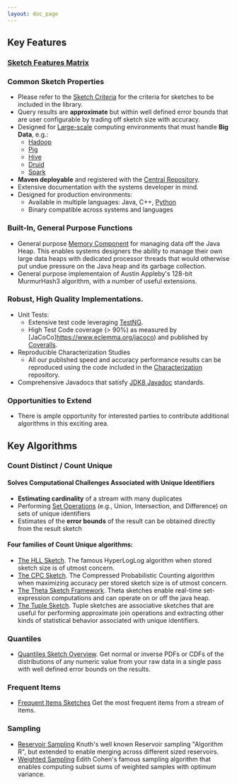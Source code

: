 ```yaml
---
layout: doc_page
---
```

<!--
    Licensed to the Apache Software Foundation (ASF) under one
    or more contributor license agreements.  See the NOTICE file
    distributed with this work for additional information
    regarding copyright ownership.  The ASF licenses this file
    to you under the Apache License, Version 2.0 (the
    "License"); you may not use this file except in compliance
    with the License.  You may obtain a copy of the License at

      http://www.apache.org/licenses/LICENSE-2.0

    Unless required by applicable law or agreed to in writing,
    software distributed under the License is distributed on an
    "AS IS" BASIS, WITHOUT WARRANTIES OR CONDITIONS OF ANY
    KIND, either express or implied.  See the License for the
    specific language governing permissions and limitations
    under the License.
-->
## Key Features

### [Sketch Features Matrix]({{site.docs_dir}}/Architecture/SketchFeaturesMatrix.html)

### Common Sketch Properties

* Please refer to the [Sketch Criteria]({{site.docs_dir}}/Architecture/SketchCriteria.html) for the criteria for sketches to be included in the library.
* Query results are <b>approximate</b> but within well defined error bounds that are user 
  configurable by trading off sketch size with accuracy.
* Designed for <a href="{{site.docs_dir}}/Architecture/LargeScale.html">Large-scale</a> computing environments 
  that must handle <b>Big Data</b>, e.g.:
    * [Hadoop](https://hadoop.apache.org/)
    * [Pig](https://pig.apache.org)
    * [Hive](https://hive.apache.org)
    * [Druid](https://druid.apache.org)
    * [Spark](https://spark.apache.org)
* <b>Maven deployable</b> and registered with the [Central Repository](https://search.maven.org/#search|ga|1|DataSketches).
* Extensive documentation with the systems developer in mind.
* Designed for production environments:
    * Available in multiple languages: Java, C++, [Python](https://github.com/apache/datasketches-cpp/tree/master/python)
    * Binary compatible across systems and languages 

### Built-In, General Purpose Functions

* General purpose [Memory Component]({{site.docs_dir}}/Memory/MemoryComponent.html) for managing data off the Java Heap. 
This enables systems designers the ability to manage their own large data heaps with 
dedicated processor threads that would otherwise put undue pressure on the Java heap and 
its garbage collection.
* General purpose implementaion of Austin Appleby's 128-bit MurmurHash3 algorithm, 
  with a number of useful extensions.

### Robust, High Quality Implementations.
* Unit Tests:
    * Extensive test code leveraging [TestNG](https://testng.org).
    * High Test Code coverage (> 90%) as measured by [JaCoCo]https://www.eclemma.org/jacoco) and published by 
[Coveralls](https://coveralls.io).
* Reproducible Characterization Studies
    * All our published speed and accuracy performance results can be reproduced using the code included in the 
[Characterization](https://github.com/apache/datasketches-characterization) repository.
* Comprehensive Javadocs that satisfy 
[JDK8 Javadoc](https://docs.oracle.com/javase/8/docs/technotes/guides/javadoc/index.html) standards.

### Opportunities to Extend

* There is ample opportunity for interested parties to contribute additional algorithms in this exciting area.

## Key Algorithms

### Count Distinct / Count Unique

#### Solves Computational Challenges Associated with Unique Identifiers

* <b>Estimating cardinality</b> of a stream with many duplicates
* Performing [Set Operations]({{site.docs_dir}}/Theta/ThetaSketchSetOps.html) (e.g., Union, Intersection, 
  and Difference) on sets of unique identifiers
* Estimates of the <b>error bounds</b> of the result can be obtained directly from the result sketch

#### Four families of Count Unique algorithms:

* [The HLL Sketch]({{site.docs_dir}}/HLL/HLL.html). The famous HyperLogLog algorithm when stored sketch size is of utmost concern.
* [The CPC Sketch]({{site.docs_dir}}/CPC/CPC.html). The Compressed Probabilistic Counting algorithm when maximizing accuracy per stored sketch size is of utmost concern.
* [The Theta Sketch Framework]({{site.docs_dir}}/Theta/ThetaSketchFramework.html). Theta sketches enable real-time set-expression computations and can operate on or off the java heap.
* [The Tuple Sketch]({{site.docs_dir}}/Tuple/TupleOverview.html). Tuple sketches are associative sketches that are useful for performing approximate join operations and extracting other kinds of statistical behavior associated with unique identifiers.

  
### Quantiles

* [Quantiles Sketch Overview]({{site.docs_dir}}/Quantiles/QuantilesSketchOverview.html). Get normal or inverse PDFs or CDFs of the distributions of any numeric value from your raw data in a single pass with well defined error bounds on the results.
  
### Frequent Items

* [Frequent Items Sketches]({{site.docs_dir}}/Frequency/FrequencySketchesOverview.html) Get the most frequent items from a stream of items.
  
### Sampling

* [Reservoir Sampling]({{site.docs_dir}}/Sampling/ReservoirSampling.html) Knuth's well known Reservoir sampling "Algorithm R", but extended to enable merging across different sized reservoirs.
* [Weighted Sampling]({{site.docs_dir}}/Sampling/VarOptSampling.html) Edith Cohen's famous sampling algorithm that enables computing subset sums of weighted samples with optimum variance.


